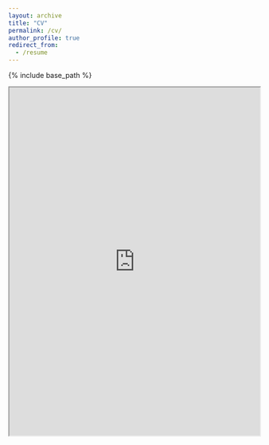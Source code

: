 ```yaml
---
layout: archive
title: "CV"
permalink: /cv/
author_profile: true
redirect_from:
  - /resume
---
```


{% include base_path %}

<html>
  <body>
    <center><iframe src="https://testalorenzo.github.io/files/CV_updated_November22.pdf" width="100%" height="700">
      <style>
        html, body { height: 100%; }
        body {overflow: hidden; margin: 0; }
        iframe {width: 100%; }
      </style>
      </iframe></center>
  </body>
  </html>
